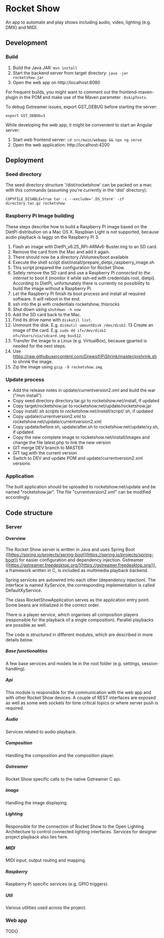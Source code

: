 # Rocket Show
An app to automate and play shows including audio, video, lighting (e.g. DMX) and MIDI.

## Development
### Build
1. Build the Java JAR: `mvn install`
2. Start the backend server from target directory: `java -jar rocketshow.jar`
3. Open the web app on http://localhost:8080

For frequent builds, you might want to comment out the frontend-maven-plugin in the POM and make use of the Maven parameter `-DskipTests`.

To debug Gstreamer issues, export GST_DEBUG before starting the server:
```shell
export GST_DEBUG=3
```

While developing the web app, it might be convenient to start an Angular server:
1. Start web frontend server: `cd src/main/webapp && npx ng serve`
2. Open the web application: http://localhost:4200

## Deployment
### Seed directory
The seed directory structure '/dist/rocketshow' can be packed on a mac with this commands (assuming you're currently in the 'dist' directory):
```shell
COPYFILE_DISABLE=true tar -c --exclude='.DS_Store' -zf directory.tar.gz rocketshow
```

### Raspberry Pi Image building
These steps describe how to build a Raspberry Pi image based on the DietPi distribution on a Mac OS X. Raspbian Light is not supported, because audio playback is laggy on the Raspberry Pi 3.

1. Flash an image with DietPi_v6.25_RPi-ARMv6-Buster.img to an SD card.
2. Remove the card from the Mac and add it again.
3. There should now be a directory /Volumes/boot available
4. Execute the shell script dist/install/prepare_dietpi_raspberry_image.sh
5. This script prepared the configuration for Rocket Show.
6. Safely remove the SD card and use a Raspberry Pi *connected to the internet* to boot it (monitor it while ssh-ed with credentials root, dietpi). According to DietPi, unfortunately there is currently no possibility to build the image without a Raspberry Pi.
7. Let the Raspberry Pi finish its boot process and install all required software. It will reboot in the end.
8. ssh into the pi with credentials rocketshow, thisrocks
9. Shut down using ```shutdown -h now```
10. Add the SD card back to the Mac.
11. Find its drive name with ```diskutil list```.
12. Unmount the disk. E.g. ```diskutil umountDisk /dev/disk2```.
13 Create an image of the card. E.g. ```sudo dd if=/dev/disk2 of=/Users/vio/sdcard.img bs=512```.
14. Transfer the image to a Linux (e.g. VirtualBox), because gparted is needed for the next steps.
15. Use https://raw.githubusercontent.com/Drewsif/PiShrink/master/pishrink.sh to shrink the image.
16. Zip the image using ```gzip -9 rocketshow.img```.

### Update process
- Add the release notes in update/currentversion2.xml and build the war ("mvn install")
- Copy seed directory directory.tar.gz to rocketshow.net/install, if updated
- Copy target/rocketshow.jar to rocketshow.net/update/rocketshow.jar
- Copy install/*.sh scripts to rocketshow.net/install/script/*.sh, if updated
- Copy update/currentversion2.xml to rocketshow.net/update/currentversion2.xml
- Copy update/before.sh, update/after.sh to rocketshow.net/update/xy.sh, if updated
- Copy the new complete image to rocketshow.net/install/images and change the file latest.php to link the new version
- GIT merge DEV branch to MASTER
- GIT tag with the current version
- Switch to DEV and update POM and update/currentversion2.xml versions

### Application
The built application should be uploaded to rocketshow.net/update and be named "rocketshow.jar". The file "currentversion2.xml" can be modified accordingly.

## Code structure

### Server

#### Overview

The Rocket Show server is written in Java and uses Spring Boot ([https://spring.io/projects/spring-boot](https://spring.io/projects/spring-boot))  for easier configuration and dependency injection. Gstreamer ([https://gstreamer.freedesktop.org/](https://gstreamer.freedesktop.org/)), a framework written in C, is included as multimedia playback backend.

Spring services are autowired into each other (dependency injection). The interface is named XyService, the corresponding implementation is called DefaultXyService.

The class RocketShowApplication serves as the application entry point. Some beans are initialized in the correct order.

There is a player service, which organises all composition players (responsible for the playback of a single composition). Parallel playbacks are possible as well.

The code is structured in different modules, which are described in more details below.

##### Base functionalities

A few base services and models lie in the root folder (e.g. settings, session-handling).

##### Api

This module is responsible for the communication with the web app and with other Rocket Show devices. A couple of REST interfaces are exposed as well as some web sockets for time critical topics or where server push is required.

##### Audio

Services related to audio playback.

##### Composition

Handling the composition and the composition player.

##### Gstreamer

Rocket Show specific calls to the native Gstreamer C api.

##### Image

Handling the image displaying.

##### Lighting

Responsible for the connection of Rocket Show to the Open Lighting Architecture to control connected lighting interfaces. Services for designer project playback also lies here.

##### MIDI

MIDI input, output routing and mapping.

##### Raspberry

Raspberry Pi specific services (e.g. GPIO triggers).

##### Util

Various utilities used across the project.

### Web app

TODO